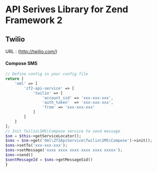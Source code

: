 API Serives Library for Zend Framework 2
=============

Twilio 
------
URL : (http://twilio.com/)

#### Compose SMS
```php
// Define config in your config file
return [
	'oml' => [
		'zf2-api-service' => [
			'twilio' => [
				'account_sid' => 'xxx-xxx-xxx',
				'auth_token'  => 'xxx-xxx-xxx',
				'from' => 'xxx-xxx-xxx'
			]
		]
	]
];
// Init Twilio\SMS\Compose service to send message
$sm = $this->getServiceLocator();
$sms = $sm->get('Oml\Zf2ApiService\Twilio\SMS\Compose')->init();
$sms->setTo('xxx-xxx-xxx');
$sms->setMessage('xxxx xxxx xxxx xxxx xxxx xxxxx');
$sms->send()
$sentMessageId = $sms->getMessageSid()
}
```
